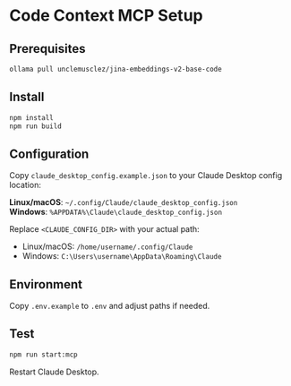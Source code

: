 # Code Context MCP Setup

## Prerequisites

```bash
ollama pull unclemusclez/jina-embeddings-v2-base-code
```

## Install

```bash
npm install
npm run build
```

## Configuration

Copy `claude_desktop_config.example.json` to your Claude Desktop config location:

**Linux/macOS**: `~/.config/Claude/claude_desktop_config.json`  
**Windows**: `%APPDATA%\Claude\claude_desktop_config.json`

Replace `<CLAUDE_CONFIG_DIR>` with your actual path:
- Linux/macOS: `/home/username/.config/Claude`
- Windows: `C:\Users\username\AppData\Roaming\Claude`

## Environment

Copy `.env.example` to `.env` and adjust paths if needed.

## Test

```bash
npm run start:mcp
```

Restart Claude Desktop.
